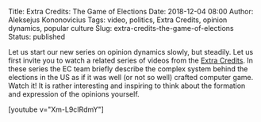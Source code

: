 Title: Extra Credits: The Game of Elections
Date: 2018-12-04 08:00
Author: Aleksejus Kononovicius
Tags: video, politics, Extra Credits, opinion dynamics, popular culture
Slug: extra-credits-the-game-of-elections
Status: published

Let us start our new series on opinion dynamics slowly, but steadily. Let us
first invite you to watch a related series of videos from the
[Extra Credits](https://www.youtube.com/@extrahistory). In
these series the EC team briefly describe the complex system behind the
elections in the US as if it was well (or not so well) crafted computer game.
Watch it! It is rather interesting and inspiring to think about the formation
and expression of the opinions yourself.

[youtube v="Xm-L9cIRdmY"]


